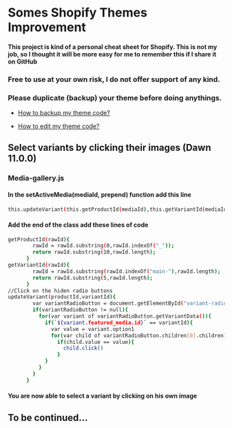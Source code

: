 
# Somes Shopify Themes Improvement


#### This project is kind of a personal cheat sheet for Shopify. This is not my job, so I thought it will be more easy for me to remember this if I share it on GitHub

### Free to use at your own risk, I do not offer support of any kind.

### Please duplicate (backup) your theme before doing anythings.
- [How to backup my theme code?](https://help.shopify.com/en/manual/online-store/themes/managing-themes/duplicating-themes)

- [How to edit my theme code?](https://help.shopify.com/en/manual/online-store/themes/theme-structure/extend/edit-theme-code)

## Select variants by clicking their images (Dawn 11.0.0)

### Media-gallery.js
####  In the setActiveMedia(mediaId, prepend) function add this line
```bash
this.updateVariant(this.getProductId(mediaId),this.getVariantId(mediaId))

```
####  Add the end of the class add these lines of code
```bash
getProductId(rawId){
        rawId = rawId.substring(0,rawId.indexOf("_"));
        return rawId.substring(10,rawId.length);
      }
getVariantId(rawId){
        rawId = rawId.substring(rawId.indexOf("main-"),rawId.length);
        return rawId.substring(5,rawId.length);
      }
//Click on the hiden radio buttons       
updateVariant(productId,variantId){
        var variantRadioButton = document.getElementById("variant-radios-template--"+productId+"__main");
        if(variantRadioButton != null){
          for(var variant of variantRadioButton.getVariantData()){
            if(`${variant.featured_media.id}` == variantId){
              var value = variant.option1
              for(var child of variantRadioButton.children[0].children)
                if(child.value == value){
                  child.click()
                }
            }
          }
        }
      }
```

#### You are now able to select a variant by clicking on his own image
## To be continued...
